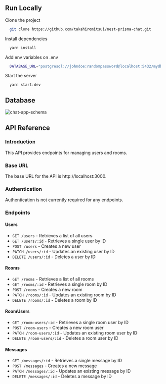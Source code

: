 
## Run Locally

Clone the project

```bash
  git clone https://github.com/takahiromitsui/nest-prisma-chat.git
```

Install dependencies

```bash
  yarn install
```

Add env variables on .env
```bash
  DATABASE_URL="postgresql://johndoe:randompassword@localhost:5432/mydb?schema=public"
```

Start the server

```bash
  yarn start:dev
```

## Database

![chat-app-schema](https://user-images.githubusercontent.com/78789212/228848677-2c90c661-630e-452c-b25d-fab40bc03180.png)



## API Reference
### Introduction
This API provides endpoints for managing users and rooms.

### Base URL
The base URL for the API is http://localhost:3000.

### Authentication
Authentication is not currently required for any endpoints.

### Endpoints
#### Users
- `GET /users` - Retrieves a list of all users
- `GET /users/:id` - Retrieves a single user by ID
- `POST /users` - Creates a new user
- `PATCH /users/:id` - Updates an existing user by ID
- `DELETE /users/:id` - Deletes a user by ID

#### Rooms
- `GET /rooms` - Retrieves a list of all rooms
- `GET /rooms/:id` - Retrieves a single room by ID
- `POST /rooms` - Creates a new room
- `PATCH /rooms/:id` - Updates an existing room by ID
- `DELETE /rooms/:id` - Deletes a room by ID

#### RoomUsers
- `GET /room-users/:id` - Retrieves a single room user by ID
- `POST /room-users` - Creates a new room user
- `PATCH /room-users/:id` - Updates an existing room user by ID
- `DELETE /room-users/:id` - Deletes a room user by ID

#### Messages
- `GET /messages/:id` - Retrieves a single message by ID
- `POST /messages` - Creates a new message
- `PATCH /messages/:id` - Updates an existing message by ID
- `DELETE /messages/:id` - Deletes a message by ID
